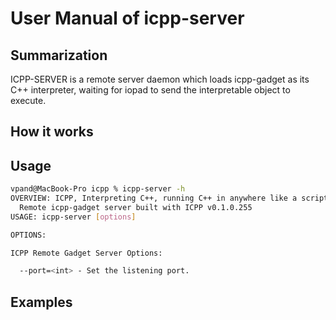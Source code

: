 # User Manual of icpp-server

## Summarization
ICPP-SERVER is a remote server daemon which loads icpp-gadget as its C++ interpreter, waiting for iopad to send the interpretable object to execute.

## How it works

## Usage
```sh
vpand@MacBook-Pro icpp % icpp-server -h
OVERVIEW: ICPP, Interpreting C++, running C++ in anywhere like a script.
  Remote icpp-gadget server built with ICPP v0.1.0.255
USAGE: icpp-server [options]

OPTIONS:

ICPP Remote Gadget Server Options:

  --port=<int> - Set the listening port.
```

## Examples
